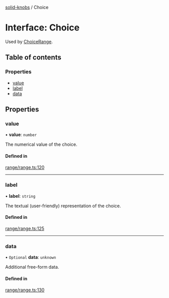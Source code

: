 [solid-knobs](../README.md) / Choice

# Interface: Choice

Used by [ChoiceRange](ChoiceRange.md).

## Table of contents

### Properties

- [value](Choice.md#value)
- [label](Choice.md#label)
- [data](Choice.md#data)

## Properties

### value

• **value**: `number`

The numerical value of the choice.

#### Defined in

[range/range.ts:120](https://github.com/tahti-studio/solid-parameter-controls/blob/750fd72/src/range/range.ts#L120)

___

### label

• **label**: `string`

The textual (user-friendly) representation of the choice.

#### Defined in

[range/range.ts:125](https://github.com/tahti-studio/solid-parameter-controls/blob/750fd72/src/range/range.ts#L125)

___

### data

• `Optional` **data**: `unknown`

Additional free-form data.

#### Defined in

[range/range.ts:130](https://github.com/tahti-studio/solid-parameter-controls/blob/750fd72/src/range/range.ts#L130)
